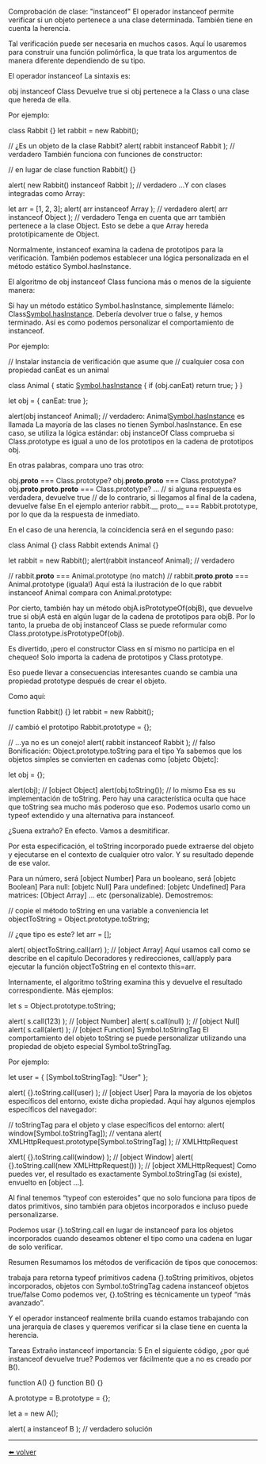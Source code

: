 Comprobación de clase: "instanceof"
El operador instanceof permite verificar si un objeto pertenece a una clase determinada. También tiene en cuenta la herencia.

Tal verificación puede ser necesaria en muchos casos. Aquí lo usaremos para construir una función polimórfica, la que trata los argumentos de manera diferente dependiendo de su tipo.

El operador instanceof
La sintaxis es:

obj instanceof Class
Devuelve true si obj pertenece a la Class o una clase que hereda de ella.

Por ejemplo:

class Rabbit {}
let rabbit = new Rabbit();

// ¿Es un objeto de la clase Rabbit?
alert( rabbit instanceof Rabbit ); // verdadero
También funciona con funciones de constructor:

// en lugar de clase
function Rabbit() {}

alert( new Rabbit() instanceof Rabbit ); // verdadero
…Y con clases integradas como Array:

let arr = [1, 2, 3];
alert( arr instanceof Array ); // verdadero
alert( arr instanceof Object ); // verdadero
Tenga en cuenta que arr también pertenece a la clase Object. Esto se debe a que Array hereda prototípicamente de Object.

Normalmente, instanceof examina la cadena de prototipos para la verificación. También podemos establecer una lógica personalizada en el método estático Symbol.hasInstance.

El algoritmo de obj instanceof Class funciona más o menos de la siguiente manera:

Si hay un método estático Symbol.hasInstance, simplemente llámelo: Class[Symbol.hasInstance](obj). Debería devolver true o false, y hemos terminado. Así es como podemos personalizar el comportamiento de instanceof.

Por ejemplo:

// Instalar instancia de verificación que asume que
// cualquier cosa con propiedad canEat es un animal

class Animal {
  static [Symbol.hasInstance](obj) {
    if (obj.canEat) return true;
  }
}

let obj = { canEat: true };

alert(obj instanceof Animal); // verdadero: Animal[Symbol.hasInstance](obj) es llamada
La mayoría de las clases no tienen Symbol.hasInstance. En ese caso, se utiliza la lógica estándar: obj instanceOf Class comprueba si Class.prototype es igual a uno de los prototipos en la cadena de prototipos obj.

En otras palabras, compara uno tras otro:

obj.__proto__ === Class.prototype?
obj.__proto__.__proto__ === Class.prototype?
obj.__proto__.__proto__.__proto__ === Class.prototype?
...
// si alguna respuesta es verdadera, devuelve true
// de lo contrario, si llegamos al final de la cadena, devuelve false
En el ejemplo anterior rabbit.__ proto__ === Rabbit.prototype, por lo que da la respuesta de inmediato.

En el caso de una herencia, la coincidencia será en el segundo paso:

class Animal {}
class Rabbit extends Animal {}

let rabbit = new Rabbit();
alert(rabbit instanceof Animal); // verdadero

// rabbit.__proto__ === Animal.prototype (no match)
// rabbit.__proto__.__proto__ === Animal.prototype (iguala!)
Aquí está la ilustración de lo que rabbit instanceof Animal compara con Animal.prototype:


Por cierto, también hay un método objA.isPrototypeOf(objB), que devuelve true si objA está en algún lugar de la cadena de prototipos para objB. Por lo tanto, la prueba de obj instanceof Class se puede reformular como Class.prototype.isPrototypeOf(obj).

Es divertido, ¡pero el constructor Class en sí mismo no participa en el chequeo! Solo importa la cadena de prototipos y Class.prototype.

Eso puede llevar a consecuencias interesantes cuando se cambia una propiedad prototype después de crear el objeto.

Como aquí:

function Rabbit() {}
let rabbit = new Rabbit();

// cambió el prototipo
Rabbit.prototype = {};

// ...ya no es un conejo!
alert( rabbit instanceof Rabbit ); // falso
Bonificación: Object.prototype.toString para el tipo
Ya sabemos que los objetos simples se convierten en cadenas como [objetc Objetc]:

let obj = {};

alert(obj); // [object Object]
alert(obj.toString()); // lo mismo
Esa es su implementación de toString. Pero hay una característica oculta que hace que toString sea mucho más poderoso que eso. Podemos usarlo como un typeof extendido y una alternativa para instanceof.

¿Suena extraño? En efecto. Vamos a desmitificar.

Por esta especificación, el toString incorporado puede extraerse del objeto y ejecutarse en el contexto de cualquier otro valor. Y su resultado depende de ese valor.

Para un número, será [object Number]
Para un booleano, será [objetc Boolean]
Para null: [objetc Null]
Para undefined: [objetc Undefined]
Para matrices: [Object Array]
… etc (personalizable).
Demostremos:

// copie el método toString en una variable a conveniencia
let objectToString = Object.prototype.toString;

// ¿que tipo es este?
let arr = [];

alert( objectToString.call(arr) ); // [object Array]
Aquí usamos call como se describe en el capítulo Decoradores y redirecciones, call/apply para ejecutar la función objectToString en el contexto this=arr.

Internamente, el algoritmo toString examina this y devuelve el resultado correspondiente. Más ejemplos:

let s = Object.prototype.toString;

alert( s.call(123) ); // [object Number]
alert( s.call(null) ); // [object Null]
alert( s.call(alert) ); // [object Function]
Symbol.toStringTag
El comportamiento del objeto toString se puede personalizar utilizando una propiedad de objeto especial Symbol.toStringTag.

Por ejemplo:

let user = {
  [Symbol.toStringTag]: "User"
};

alert( {}.toString.call(user) ); // [object User]
Para la mayoría de los objetos específicos del entorno, existe dicha propiedad. Aquí hay algunos ejemplos específicos del navegador:

// toStringTag para el objeto y clase específicos del entorno:
alert( window[Symbol.toStringTag]); // ventana
alert( XMLHttpRequest.prototype[Symbol.toStringTag] ); // XMLHttpRequest

alert( {}.toString.call(window) ); // [object Window]
alert( {}.toString.call(new XMLHttpRequest()) ); // [object XMLHttpRequest]
Como puedes ver, el resultado es exactamente Symbol.toStringTag (si existe), envuelto en [object ...].

Al final tenemos “typeof con esteroides” que no solo funciona para tipos de datos primitivos, sino también para objetos incorporados e incluso puede personalizarse.

Podemos usar {}.toString.call en lugar de instanceof para los objetos incorporados cuando deseamos obtener el tipo como una cadena en lugar de solo verificar.

Resumen
Resumamos los métodos de verificación de tipos que conocemos:

trabaja para	retorna
typeof	primitivos	cadena
{}.toString	primitivos, objetos incorporados, objetos con Symbol.toStringTag	cadena
instanceof	objetos	true/false
Como podemos ver, {}.toString es técnicamente un typeof “más avanzado”.

Y el operador instanceof realmente brilla cuando estamos trabajando con una jerarquía de clases y queremos verificar si la clase tiene en cuenta la herencia.

Tareas
Extraño instanceof
importancia: 5
En el siguiente código, ¿por qué instanceof devuelve true? Podemos ver fácilmente que a no es creado por B().

function A() {}
function B() {}

A.prototype = B.prototype = {};

let a = new A();

alert( a instanceof B ); // verdadero
solución

---
[⬅️ volver](https://github.com/VictorHugoAguilar/javascript-interview-questions-explained/blob/main/theory/classes/readme.md)
